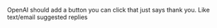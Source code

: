 OpenAI should add a button you can click that just says thank you. Like text/email suggested replies


